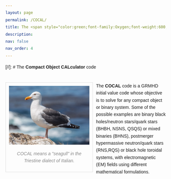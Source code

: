 ```yaml
---
layout: page
permalink: /COCAL/
title: The <span style="color:green;font-family:Oxygen;font-weight:600;">  Compact Object CALculator </span> code
description: 
nav: false
nav_order: 4
---
```


<!---
### COCAL code

font-family: -apple-system, BlinkMacSystemFont, 'Segoe UI', Roboto, Oxygen, Ubuntu, Cantarell, 'Open Sans', 'Helvetica Neue', sans-serif;

{% if site.data.repositories.COCAL %}
<div class="repositories d-flex flex-wrap flex-md-row flex-column justify-content-between align-items-center">
  {% for repo in site.data.repositories.COCAL %}
    {% include repository/repo.html repository=repo %}
  {% endfor %}
</div>
{% endif %}    --->

[//]: # The **Compact Object CALculator** code <br/><br/>

<!---

<img align="left" width="400" height=260 src="/assets/img/seagull3.jpg" hspace="20"/>

The **COCAL** code is a GRMHD initial value code whose objective is to solve 
for any compact object or binary system. Some of the 
possible examples are binary black holes/neutron stars/quark stars (BHBH, NSNS,
 QSQS) or mixed binaries (BHNS), postmerger hypermassive neutron/quark stars 
(RNS,RQS) or black hole toroidal systems, with electromagnetic (EM) fields 
using different mathematical formulations.

<br/> 

<font color="green">COCAL means a "seagull" in the Triestine dialect of Italian.</font>

--->

<head>
  <meta charset="UTF-8">
  <meta name="viewport" content="width=device-width, initial-scale=1.0">
  <style>
    body {
      font-family: Arial, sans-serif;
      line-height: 1.6;
      margin: 20px;
    }
    .figure {
      float: left;
      width: 50%;
      margin: 0 10px 10px 0;
      border: 1px solid #ddd;
      padding: 10px;
      text-align: center;
    }
    img {
      max-width: 100%;
      height: auto;
    }
    .wrapper {
      width: 100%;
    }
    .caption {
      margin-top: 10px;
      font-style: italic;
      color: #888;
    }
  </style>
</head>
<body>
  <div class="wrapper">
    <div class="figure">
      <img width=400 height=260 src="/assets/img/seagull3.jpg"/>
      <p class="caption">COCAL means a "seagull" in the Triestine dialect of Italian.</p>
    </div>
    <p>
      The <strong>COCAL</strong> code is a GRMHD initial value code whose objective is to solve for any compact object or binary system. Some of the possible examples are binary black holes/neutron stars/quark stars (BHBH, NSNS, QSQS) or mixed binaries (BHNS), postmerger hypermassive neutron/quark stars (RNS,RQS) or black hole toroidal systems, with electromagnetic (EM) fields using different mathematical formulations.
    </p>
  </div>
</body>

<!---

<head>
  <meta charset="UTF-8">
  <meta name="viewport" content="width=device-width, initial-scale=1.0">
  <style>
    body {
      font-family: Arial, sans-serif;
      line-height: 1.6;
      margin: 20px;
    }
    .figure {
      float: right;
      width: 50%;
      margin: 0 0 10px 10px;
      border: 1px solid #ddd;
      padding: 10px;
      text-align: center;
    }
    img {
      max-width: 100%;
      height: auto;
    }
    .wrapper {
      width: 100%;
    }
    .caption {
      margin-top: 10px;
      font-style: italic;
      color: #888;
    }
  </style>
</head>
<body>
  <div class="wrapper">
    <div class="figure">
      <img width=400 height=260 src="/assets/img/seagull3.jpg"/>
      <p class="caption">COCAL means a "seagull" in the Triestine dialect of Italian.</p>
    </div>
    <p>
      The <strong>COCAL</strong> code is a GRMHD initial value code whose objective is to solve for any compact object or binary system. Some of the possible examples are binary black holes/neutron stars/quark stars (BHBH, NSNS, QSQS) or mixed binaries (BHNS), postmerger hypermassive neutron/quark stars (RNS,RQS) or black hole toroidal systems, with electromagnetic (EM) fields using different mathematical formulations.
    </p>
  </div>
</body>

--->

<!---
<figure>
    <left>
    <img  width="400" height=260 src="/assets/img/seagull3.jpg">
    <figcaption><font color="red">COCAL means a "seagull" in the Trieste dialect of Italian.</font></figcaption>
    </left>
</figure>  --->




